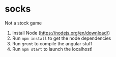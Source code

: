 # socks

 Not a stock game

1. Install Node (https://nodejs.org/en/download/)
2. Run `npm install` to get the node dependencies
3. Run `grunt` to compile the angular stuff
4. Run `npm start` to launch the localhost!
